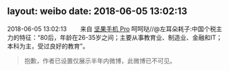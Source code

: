 layout: weibo
date: 2018-06-05 13:02:13
---
2018-06-05 13:02:13  &nbsp;&nbsp;&nbsp;&nbsp;&nbsp;&nbsp; 来自 <a href="http://app.weibo.com/t/feed/Z4AgP" rel="nofollow">坚果手机 Pro</a>
呵呵哒//@左耳朵耗子:中国个税主力的特征：“80后，年龄在26-35岁之间；主要从事教育业、制造业、金融和IT；本科为主，受过良好的教育”。
>  抱歉，作者已设置仅展示半年内微博，此微博已不可见。 ​​​
